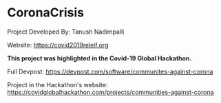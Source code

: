 # CoronaCrisis
Project Developed By: Tanush Nadimpalli

Website: https://covid2019releif.org

**This project was highlighted in the Covid-19 Global Hackathon.**

Full Devpost: https://devpost.com/software/communites-against-corona

Project in the Hackathon's website: https://covidglobalhackathon.com/projects/communities-against-corona

